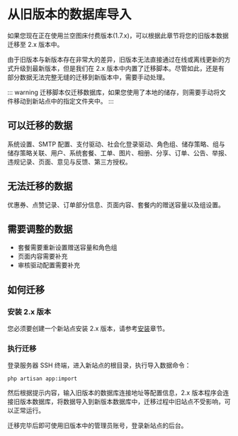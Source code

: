# 从旧版本的数据库导入

如果您现在正在使用兰空图床付费版本(1.7.x)，可以根据此章节将您的旧版本数据迁移至 2.x 版本中。

由于旧版本与新版本存在非常大的差异，旧版本无法直接通过在线或离线更新的方式升级到最新版本，但是我们在 2.x 版本中内置了迁移脚本。尽管如此，还是有部分数据无法完整无缝的迁移到新版本中，需要手动处理。

::: warning
迁移脚本仅迁移数据库，如果您使用了本地的储存，则需要手动将文件移动到新站点中的指定文件夹中。
:::

## 可以迁移的数据

系统设置、SMTP 配置、支付驱动、社会化登录驱动、角色组、储存策略、组与储存策略关联、用户、系统套餐、工单、图片、相册、分享、订单、公告、举报、违规记录、页面、意见与反馈、第三方授权。

## 无法迁移的数据

优惠券、点赞记录、订单部分信息、页面内容、套餐内的赠送容量以及组设置。

## 需要调整的数据

- 套餐需要重新设置赠送容量和角色组
- 页面内容需要补充
- 审核驱动配置需要补充

## 如何迁移

### 安装 2.x 版本

您必须要创建一个新站点安装 2.x 版本，请参考[安装](./install)章节。

### 执行迁移

登录服务器 SSH 终端，进入新站点的根目录，执行导入数据命令：

```shell
php artisan app:import
```

然后根据提示内容，输入旧版本的数据库连接地址等配置信息，2.x 版本程序会连接旧版本数据库，将数据导入到新版本数据库中，迁移过程中旧站点不受影响，可以正常运行。

迁移完毕后即可使用旧版本中的管理员账号，登录新站点的后台。